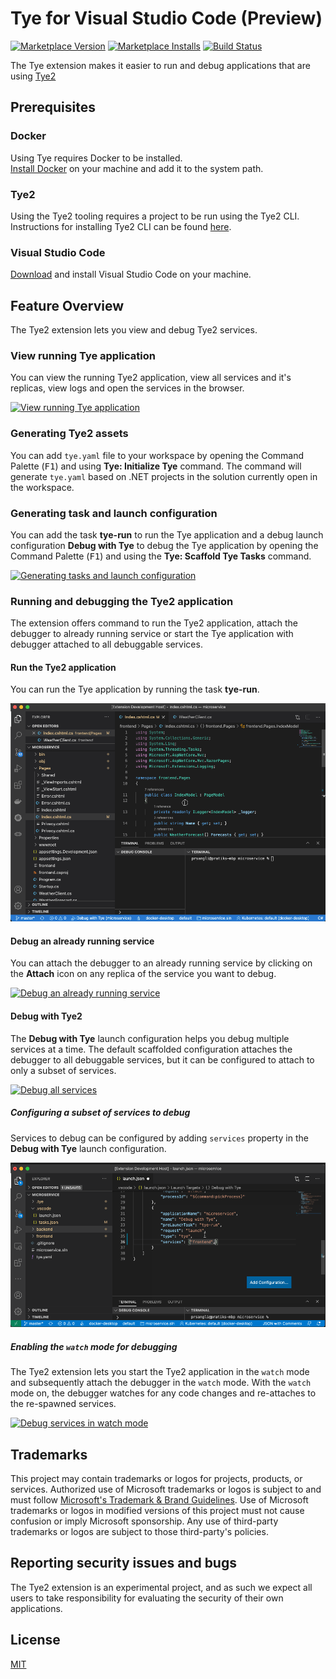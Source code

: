 # Tye for Visual Studio Code (Preview)

[![Marketplace Version](https://img.shields.io/visual-studio-marketplace/v/ms-azuretools.vscode-tye.svg)](https://marketplace.visualstudio.com/items?itemName=ms-azuretools.vscode-tye)
[![Marketplace Installs](https://img.shields.io/visual-studio-marketplace/i/ms-azuretools.vscode-tye.svg)](https://marketplace.visualstudio.com/items?itemName=ms-azuretools.vscode-tye)
[![Build Status](https://dev.azure.com/ms-azuretools/AzCode/_apis/build/status/vscode-tye%20(CI)?branchName=main)](https://dev.azure.com/ms-azuretools/AzCode/_build/latest?definitionId=35&branchName=main)

The Tye extension makes it easier to run and debug applications that are using [Tye2](https://github.com/tye-v2/tye2)

## Prerequisites

### Docker

Using Tye requires Docker to be installed.\
[Install Docker](https://docs.docker.com/get-docker/) on your machine and add it to the system path.

### Tye2

Using the Tye2 tooling requires a project to be run using the Tye2 CLI.\
Instructions for installing Tye2 CLI can be found [here](https://www.tye2.org/getting-started.html).

### Visual Studio Code
[Download](https://code.visualstudio.com/Download) and install Visual Studio Code on your machine.

## Feature Overview
The Tye2 extension lets you view and debug Tye2 services.

### View running Tye application
You can view the running Tye2 application, view all services and it's replicas, view logs and open the services in the browser.

[![View running Tye application](https://aka.ms/tye-dashboard-t)](https://aka.ms/tye-dashboard-v)

### Generating Tye2 assets
You can add `tye.yaml` file to your workspace by opening the Command Palette (<kbd>F1</kbd>) and using **Tye: Initialize Tye** command. The command will generate `tye.yaml` based on .NET projects in the solution currently open in the workspace.

### Generating task and launch configuration
You can add the task **tye-run** to run the Tye application and a debug launch configuration **Debug with Tye** to debug the Tye application by opening the Command Palette (<kbd>F1</kbd>) and using the **Tye: Scaffold Tye Tasks** command.

[![Generating tasks and launch configuration](https://aka.ms/tye-scaffold-t)](https://aka.ms/tye-scaffold-v)

### Running and debugging the Tye2 application
The extension offers command to run the Tye2 application, attach the debugger to already running service or start the Tye application with debugger attached to all debuggable services.

#### Run the Tye2 application
You can run the Tye application by running the task **tye-run**.

![Run the Tye2 application](resources/readme/tye-run.gif)

#### Debug an already running service
You can attach the debugger to an already running service by clicking on the **Attach** icon on any replica of the service you want to debug.

[![Debug an already running service](https://aka.ms/tye-debug-attach-t)](https://aka.ms/tye-debug-attach-v)

#### Debug with Tye2
The **Debug with Tye** launch configuration helps you debug multiple services at a time.
The default scaffolded configuration attaches the debugger to all debuggable services, but it can be configured to attach to only a subset of services.

[![Debug all services](https://aka.ms/tye-debug-all-t)](https://aka.ms/tye-debug-all-v)

##### Configuring a subset of services to debug
Services to debug can be configured by adding `services` property in the **Debug with Tye** launch configuration.

![Configuring subset of services for debugging](resources/readme/debug-subset.png)

##### Enabling the `watch` mode for debugging
The Tye2 extension lets you start the Tye2 application in the `watch` mode and subsequently attach the debugger in the `watch` mode. With the `watch` mode on, the debugger watches for any code changes and re-attaches to the re-spawned services.

[![Debug services in watch mode](https://aka.ms/tye-watch-t)](https://aka.ms/tye-watch-v)

## Trademarks

This project may contain trademarks or logos for projects, products, or services. Authorized use of Microsoft trademarks or logos is subject to and must follow [Microsoft's Trademark & Brand Guidelines](https://www.microsoft.com/en-us/legal/intellectualproperty/trademarks/usage/general). Use of Microsoft trademarks or logos in modified versions of this project must not cause confusion or imply Microsoft sponsorship. Any use of third-party trademarks or logos are subject to those third-party's policies.

## Reporting security issues and bugs

The Tye2 extension is an experimental project, and as such we expect all users to take responsibility for evaluating the security of their own applications.

## License

[MIT](LICENSE)
